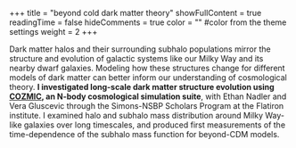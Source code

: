 +++
title = "beyond cold dark matter theory"
showFullContent = true
readingTime = false
hideComments = true
color = "" #color from the theme settings
weight = 2
+++


Dark matter halos and their surrounding subhalo populations mirror the structure and evolution of galactic systems like our Milky Way and its nearby dwarf galaxies. Modeling how these structures change for different models of dark matter can better inform our understanding of cosmological theory. **I investigated long-scale dark matter structure evolution using [COZMIC](https://arxiv.org/pdf/2410.03635), an N-body cosmological simulation suite**, with Ethan Nadler and Vera Gluscevic through the Simons-NSBP Scholars Program at the Flatiron institute. I examined halo and subhalo mass distribution around Milky Way-like galaxies over long timescales, and produced first measurements of the time-dependence of the subhalo mass function for beyond-CDM models.

